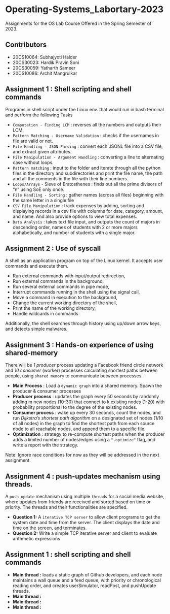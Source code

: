 # Operating-Systems_Labortary-2023
Assignments for the OS Lab Course Offered in the Spring Semester of 2023.

## Contributors
- 20CS10064: Subhajyoti Halder
- 20CS30023: Hardik Pravin Soni
- 20CS30059: Yatharth Sameer
- 20CS10086: Archit Mangrulkar

## Assignment 1 : Shell scripting and shell commands
Programs in shell script under the Linux env. that would run in bash terminal and perform the following Tasks
- <code>Computation - Finding LCM</code> : reverses all the numbers and outputs their LCM.
- <code>Pattern Matching - Username Validation</code> : checks if the usernames in file are valid or not.
- <code>File Handling - JSON Parsing</code> : convert each JSONL file into a CSV file, and extract given attributes.
- <code>File Manipulation - Argument Handling</code> : converting a line to alternating case without loops.
- <code>Pattern matching</code> : input to the folder and iterate through all the python files in the directory and subdirectories and print the file name, the path and all the comments in the file with their line numbers.
- <code>Loops/Arrays</code> - Sieve of Eratosthenes : finds out all the prime divisors of “n” using SoE only once.
- <code>File Handling - Sorting</code> :  gather names (across all files) beginning with the same letter in a single file
- <code>CSV File Manipulation</code> : track expenses by adding, sorting and displaying records in a csv file with columns for date, category, amount, and name. And also provide options to view total expenses.
- <code>Data Analysis</code> : takes text file input, and outputs the count of majors in descending order, names of students with 2 or more majors alphabetically, and number of students with a single major.

## Assignment 2 : Use of syscall
A shell as an application program on top of the Linux kernel. It accepts user commands and execute them. 
- Run external commands with input/output redirection, 
- Run external commands in the background, 
- Run several external commands in pipe mode, 
- Interrupt commands running in the shell using the signal call, 
- Move a command in execution to the background, 
- Change the current working directory of the shell, 
- Print the name of the working directory, 
- Handle wildcards in commands

Additionally, the shell searches through history using up/down arrow keys, and detects simple malwares.

## Assignment 3 : Hands-on experience of using shared-memory
There will be _1 producer_ process updating a Facebook friend circle network and _10 consumer_ (worker) processes calculating shortest paths between people, using <code>shared memory</code> to communicate between processes.
- **Main Process** : Load a <code>dynamic graph</code> into a shared memory. Spawn the producer & consumer processes
- **Producer process** : updates the graph every 50 seconds by randomly adding m new nodes (10-30) that connect to k existing nodes (1-20) with probability proportional to the degree of the existing nodes.
- **Consumer process** : wake up every 30 seconds, count the nodes, and run _Dijkstra’s shortest path algorithm_ on a designated set of nodes (1/10 of all nodes) in the graph to find the shortest path from each source node to all reachable nodes, and append them to a specific file.
- **Optimization** : strategy to re-compute shortest paths when the producer adds a limited number of nodes/edges using a <code>"-optimize"</code> flag, and write a report with the strategy.

Note: Ignore race conditions for now as they will be addressed in the next assignment.

## Assignment 4 : push-updates mechanism using threads.
A <code>push update</code> mechanism using multiple <code>threads</code> for a social media website, where updates from friends are received and sorted based on time or priority. The threads and their functionalities are specified.
- **Question 1:** A <code>iterative TCP server</code> to allow client programs to get the system date and time from the server. The client displays the date and time on the screen, and terminates.
- **Question 2:** Write a simple TCP iterative server and client to evaluate arithmetic expressions

## Assignment 1 : shell scripting and shell commands
- **Main thread :** loads a static graph of Github developers, and each node maintains a wall queue and a feed queue, with priority or chronological reading order, and creates userSimulator, readPost, and pushUpdate threads.
- **Main thread :** 
- **Main thread :** 
- **Main thread :** 

<!-- .
## Instruction
- **Create virtual environment**
```bash
sudo pip install virtualenv      # This may already be installed
virtualenv .env                  # Create a virtual environment
```
- **Run** start.sh **bash To Start Web Application**
```bash
./start.sh                       # All neccessary library will be downloaded
```
- **Open http://127.0.0.1:8000 in  your browser**
. -->

